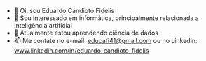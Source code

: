 - 👋 Oi, sou Eduardo Candioto Fidelis
- 👀 Sou interessado em informática, principalmente relacionada a inteligência artificial
- 🌱 Atualmente estou aprendendo ciência de dados
- 📫 Me contate no e-mail: educafi41@gmail.com ou no Linkedin: www.linkedin.com/in/eduardo-candioto-fidelis

<!---
eduardo-candioto-fidelis/eduardo-candioto-fidelis is a ✨ special ✨ repository because its `README.md` (this file) appears on your GitHub profile.
You can click the Preview link to take a look at your changes.

- 💞️ I’m looking to collaborate on ...
--->
